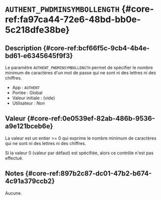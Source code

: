 # `AUTHENT_PWDMINSYMBOLLENGTH` {#core-ref:fa97ca44-72e6-48bd-bb0e-5c218dfe38be}

## Description {#core-ref:bcf66f5c-9cb4-4b4e-bd61-e6345645f9f3}

Le paramètre `AUTHENT_PWDMINSYMBOLLENGTH` permet de spécifier le nombre minimum
de caractères d'un mot de passe qui ne sont ni des lettres ni des chiffres.

*   App : `AUTHENT`
*   Portée : Global
*   Valeur initiale : (vide)
*   Utilisateur : Non

## Valeur {#core-ref:0e0539ef-82ab-486b-9536-a9e121bceb6e}

La valeur est un entier >= 0 qui exprime le nombre minimum de caractères qui ne
sont ni des lettres ni des chiffres.

Si la valeur 0 (valeur par défaut) est spécifiée, alors ce contrôle n'est pas
effectué.

## Notes {#core-ref:897b2c87-dc01-47b2-b674-4c91a379ccb2}

Aucune.

<!-- links -->